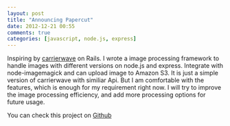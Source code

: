 ```yaml
---
layout: post
title: "Announcing Papercut"
date: 2012-12-21 00:55
comments: true
categories: [javascript, node.js, express]
---
```


Inspiring by [carrierwave](https://github.com/jnicklas/carrierwave) on Rails.
I wrote a image processing framework to handle images with different versions on node.js and express.
Integrate with node-imagemagick and can upload image to Amazon S3.
It is just a simple version of carrierwave with similiar Api.
But I am comfortable with the features, which is enough for my requirement right now.
I will try to improve the image processing efficiency, and add more processing options for future usage.

You can check this project on [Github](https://github.com/Rafe/papercut)
